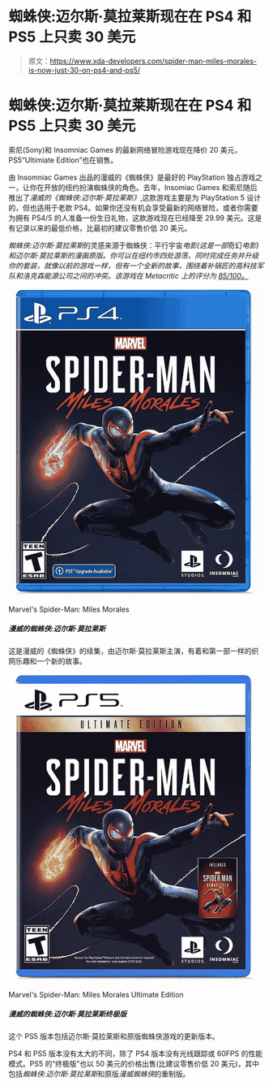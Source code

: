 # 蜘蛛侠:迈尔斯·莫拉莱斯现在在 PS4 和 PS5 上只卖 30 美元

> 原文：<https://www.xda-developers.com/spider-man-miles-morales-is-now-just-30-on-ps4-and-ps5/>

# 蜘蛛侠:迈尔斯·莫拉莱斯现在在 PS4 和 PS5 上只卖 30 美元

索尼(Sony)和 Insomniac Games 的最新网络冒险游戏现在降价 20 美元，PS5“Ultimiate Edition”也在销售。

由 Insomniac Games 出品的漫威的《蜘蛛侠》是最好的 PlayStation 独占游戏之一，让你在开放的纽约扮演蜘蛛侠的角色。去年，Insomiac Games 和索尼随后推出了*漫威的《蜘蛛侠:迈尔斯·莫拉莱斯》*,这款游戏主要是为 PlayStation 5 设计的，但也适用于老款 PS4。如果你还没有机会享受最新的网络冒险，或者你需要为拥有 PS4/5 的人准备一份生日礼物，这款游戏现在已经降至 29.99 美元。这是有记录以来的最低价格，比最初的建议零售价低 20 美元。

*蜘蛛侠:迈尔斯·莫拉莱斯*的灵感来源于蜘蛛侠：平行宇宙*电影(这是一部*奇幻*电影)和迈尔斯·莫拉莱斯的漫画原版。你可以在纽约市四处游荡，同时完成任务并升级你的套装，就像以前的游戏一样，但有一个全新的故事，围绕着补锅匠的高科技军队和洛克森能源公司之间的冲突。该游戏在 Metacritic 上的评分为 [85/100。](https://www.metacritic.com/game/playstation-5/marvels-spider-man-miles-morales)*

 <picture>![This follow-up to <em>Marvel's Spider-Man</em> stars Miles Morales, with the same web-slinging fun as the first game and a new story.](img/d87999573b9371ea7b355e1896e57711.png)</picture> 

Marvel's Spider-Man: Miles Morales

##### 漫威的蜘蛛侠:迈尔斯·莫拉莱斯

这是漫威的《蜘蛛侠》的续集，由迈尔斯·莫拉莱斯主演，有着和第一部一样的织网乐趣和一个新的故事。

 <picture>![This PS5 release includes both Miles Morales and an updated version of the original Spider-Man game.](img/9792cc2f63d1ea36a3ecc5fdd6377d80.png)</picture> 

Marvel's Spider-Man: Miles Morales Ultimate Edition

##### 漫威的蜘蛛侠:迈尔斯·莫拉莱斯终极版

这个 PS5 版本包括迈尔斯·莫拉莱斯和原版蜘蛛侠游戏的更新版本。

PS4 和 PS5 版本没有太大的不同，除了 PS4 版本没有光线跟踪或 60FPS 的性能模式。PS5 的“终极版”也以 50 美元的价格出售(比建议零售价低 20 美元)，其中包括*蜘蛛侠:迈尔斯·莫拉莱斯*和原版*漫威蜘蛛侠*的重制版。